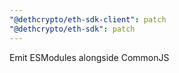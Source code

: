 ```yaml
---
"@dethcrypto/eth-sdk-client": patch
"@dethcrypto/eth-sdk": patch
---
```


Emit ESModules alongside CommonJS
